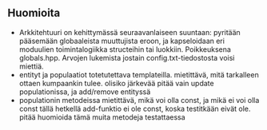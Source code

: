 ## Huomioita

- Arkkitehtuuri on kehittymässä seuraavanlaiseen suuntaan:
    pyritään pääsemään globaaleista muuttujista eroon, ja kapseloidaan eri moduulien toimintalogiikka structeihin tai luokkiin. Poikkeuksena globals.hpp. Arvojen lukemista jostain config.txt-tiedostosta voisi miettiä.
- entityt ja populaatiot totetutettava templateilla. mietittävä, mitä tarkalleen ottaen kumpaankin tulee. olisiko järkevää pitää vain update populationissa, ja add/remove entityssä
- populationin metodeissa mietittävä, mikä voi olla const, ja mikä ei voi olla const tällä hetkellä add-funktio ei ole const, koska testitkään eivät ole. pitää huomioida tämä muita metodeja testattaessa